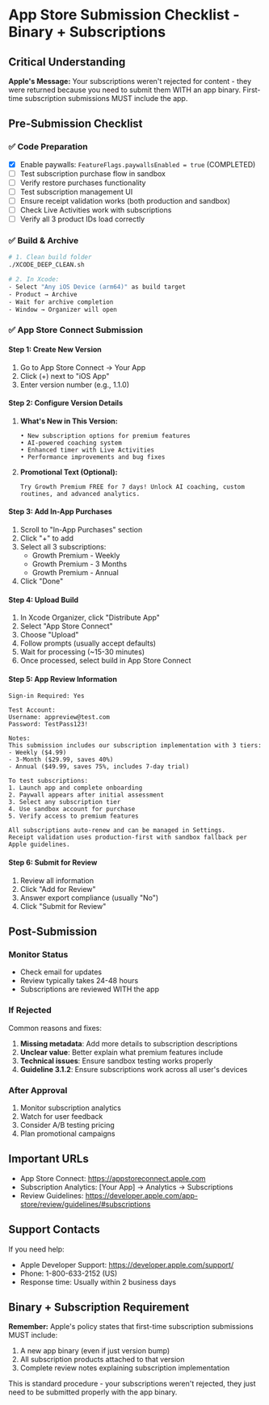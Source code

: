 # App Store Submission Checklist - Binary + Subscriptions

## Critical Understanding
**Apple's Message:** Your subscriptions weren't rejected for content - they were returned because you need to submit them WITH an app binary. First-time subscription submissions MUST include the app.

## Pre-Submission Checklist

### ✅ Code Preparation
- [x] Enable paywalls: `FeatureFlags.paywallsEnabled = true` (COMPLETED)
- [ ] Test subscription purchase flow in sandbox
- [ ] Verify restore purchases functionality
- [ ] Test subscription management UI
- [ ] Ensure receipt validation works (both production and sandbox)
- [ ] Check Live Activities work with subscriptions
- [ ] Verify all 3 product IDs load correctly

### ✅ Build & Archive
```bash
# 1. Clean build folder
./XCODE_DEEP_CLEAN.sh

# 2. In Xcode:
- Select "Any iOS Device (arm64)" as build target
- Product → Archive
- Wait for archive completion
- Window → Organizer will open
```

### ✅ App Store Connect Submission

#### Step 1: Create New Version
1. Go to App Store Connect → Your App
2. Click (+) next to "iOS App"
3. Enter version number (e.g., 1.1.0)

#### Step 2: Configure Version Details
1. **What's New in This Version:**
   ```
   • New subscription options for premium features
   • AI-powered coaching system
   • Enhanced timer with Live Activities
   • Performance improvements and bug fixes
   ```

2. **Promotional Text (Optional):**
   ```
   Try Growth Premium FREE for 7 days! Unlock AI coaching, custom routines, and advanced analytics.
   ```

#### Step 3: Add In-App Purchases
1. Scroll to "In-App Purchases" section
2. Click "+" to add
3. Select all 3 subscriptions:
   - Growth Premium - Weekly
   - Growth Premium - 3 Months  
   - Growth Premium - Annual
4. Click "Done"

#### Step 4: Upload Build
1. In Xcode Organizer, click "Distribute App"
2. Select "App Store Connect"
3. Choose "Upload"
4. Follow prompts (usually accept defaults)
5. Wait for processing (~15-30 minutes)
6. Once processed, select build in App Store Connect

#### Step 5: App Review Information
```
Sign-in Required: Yes

Test Account:
Username: appreview@test.com
Password: TestPass123!

Notes:
This submission includes our subscription implementation with 3 tiers:
- Weekly ($4.99)
- 3-Month ($29.99, saves 40%)
- Annual ($49.99, saves 75%, includes 7-day trial)

To test subscriptions:
1. Launch app and complete onboarding
2. Paywall appears after initial assessment
3. Select any subscription tier
4. Use sandbox account for purchase
5. Verify access to premium features

All subscriptions auto-renew and can be managed in Settings.
Receipt validation uses production-first with sandbox fallback per Apple guidelines.
```

#### Step 6: Submit for Review
1. Review all information
2. Click "Add for Review"
3. Answer export compliance (usually "No")
4. Click "Submit for Review"

## Post-Submission

### Monitor Status
- Check email for updates
- Review typically takes 24-48 hours
- Subscriptions are reviewed WITH the app

### If Rejected
Common reasons and fixes:
1. **Missing metadata**: Add more details to subscription descriptions
2. **Unclear value**: Better explain what premium features include
3. **Technical issues**: Ensure sandbox testing works properly
4. **Guideline 3.1.2**: Ensure subscriptions work across all user's devices

### After Approval
1. Monitor subscription analytics
2. Watch for user feedback
3. Consider A/B testing pricing
4. Plan promotional campaigns

## Important URLs
- App Store Connect: https://appstoreconnect.apple.com
- Subscription Analytics: [Your App] → Analytics → Subscriptions
- Review Guidelines: https://developer.apple.com/app-store/review/guidelines/#subscriptions

## Support Contacts
If you need help:
- Apple Developer Support: https://developer.apple.com/support/
- Phone: 1-800-633-2152 (US)
- Response time: Usually within 2 business days

## Binary + Subscription Requirement
**Remember:** Apple's policy states that first-time subscription submissions MUST include:
1. A new app binary (even if just version bump)
2. All subscription products attached to that version
3. Complete review notes explaining subscription implementation

This is standard procedure - your subscriptions weren't rejected, they just need to be submitted properly with the app binary.